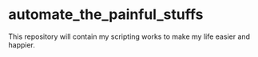 # automate_the_painful_stuffs
This repository will contain my scripting works to make my life easier and happier.
